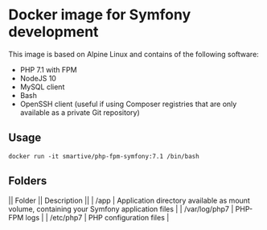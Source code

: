 # Docker image for Symfony development

This image is based on Alpine Linux and contains of the following software:
- PHP 7.1 with FPM
- NodeJS 10
- MySQL client
- Bash
- OpenSSH client (useful if using Composer registries that are only available as a private Git repository)

## Usage

```
docker run -it smartive/php-fpm-symfony:7.1 /bin/bash
```

## Folders

|| Folder || Description ||
| /app | Application directory available as mount volume, containing your Symfony application files |
| /var/log/php7 | PHP-FPM logs |
| /etc/php7 | PHP configuration files |
